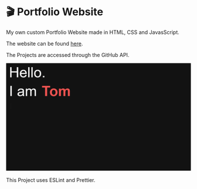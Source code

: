 # :clapper: Portfolio Website

My own custom Portfolio Website made in HTML, CSS and JavasScript.

The website can be found [here](https://schmelto.github.io/portfolio/).

The Projects are accessed through the GitHub API.

![portfolio](./assets/portfolio.gif)

This Project uses ESLint and Prettier.
